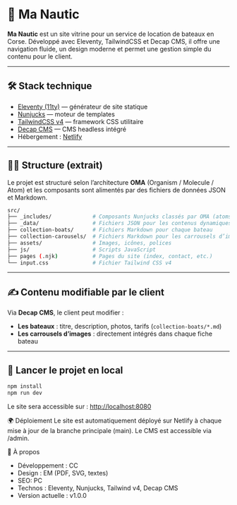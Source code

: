 # 🚤 Ma Nautic

**Ma Nautic** est un site vitrine pour un service de location de bateaux en Corse. Développé avec Eleventy, TailwindCSS et Decap CMS, il offre une navigation fluide, un design moderne et permet une gestion simple du contenu pour le client.

---

## 🛠️ Stack technique

- [Eleventy (11ty)](https://www.11ty.dev/) — générateur de site statique
- [Nunjucks](https://mozilla.github.io/nunjucks/) — moteur de templates
- [TailwindCSS v4](https://tailwindcss.com/) — framework CSS utilitaire
- [Decap CMS](https://decapcms.org/) — CMS headless intégré
- Hébergement : [Netlify](https://www.netlify.com/)

---

## 🧑‍💻 Structure (extrait)

Le projet est structuré selon l’architecture **OMA** (Organism / Molecule / Atom) et les composants sont alimentés par des fichiers de données JSON et Markdown.

```bash
src/
├── _includes/             # Composants Nunjucks classés par OMA (atoms, molecules, organisms)
├── _data/                 # Fichiers JSON pour les contenus dynamiques
├── collection-boats/      # Fichiers Markdown pour chaque bateau
├── collection-carousels/  # Fichiers Markdown pour les carrousels d’images
├── assets/                # Images, icônes, polices
├── js/                    # Scripts JavaScript
├── pages (.njk)           # Pages du site (index, contact, etc.)
└── input.css              # Fichier Tailwind CSS v4
```

---

## ✍️ Contenu modifiable par le client

Via **Decap CMS**, le client peut modifier :

- **Les bateaux** : titre, description, photos, tarifs (`collection-boats/*.md`)
- **Les carrousels d’images** : directement intégrés dans chaque fiche bateau

---

## 🚀 Lancer le projet en local

```bash
npm install
npm run dev
```

Le site sera accessible sur : <http://localhost:8080>

🌍 Déploiement
Le site est automatiquement déployé sur Netlify à chaque mise à jour de la branche principale (main).
Le CMS est accessible via /admin.

📌 À propos

- Développement : CC
- Design : EM (PDF, SVG, textes)
- SEO: PC
- Technos : Eleventy, Nunjucks, Tailwind v4, Decap CMS
- Version actuelle : v1.0.0
